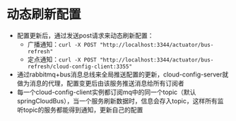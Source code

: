 # 动态刷新配置
* 配置更新后，通过发送post请求来动态刷新配置：
    * 广播通知：`curl -X POST "http://localhost:3344/actuator/bus-refresh"`
    * 定点通知：`curl -X POST "http://localhost:3344/actuator/bus-refresh/cloud-config-client:3355"`
* 通过rabbitmq+bus消息总线来全局推送配置的更新，cloud-config-server就做为消息的代理，配置变更后由该服务推送消息给所有订阅者
* 每一个cloud-config-client实例都订阅mq中的同一个topic（默认springCloudBus），当一个服务刷新数据时，信息会存入topic，这样所有监听topic的服务都能得到通知，更新自己的配置
